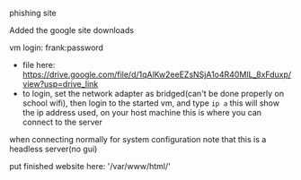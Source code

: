 phishing site

Added the google site downloads

vm login: frank:password
  - file here: https://drive.google.com/file/d/1qAlKw2eeEZsNSjA1o4R40MIL_8xFduxp/view?usp=drive_link
  - to login, set the network adapter as bridged(can't be done properly on school wifi), then login to the started vm, and type `ip a` this will show the ip address used, on your host machine this is where you can connect to the server

when connecting normally for system configuration note that this is a headless server(no gui)

put finished website here: '/var/www/html/'
